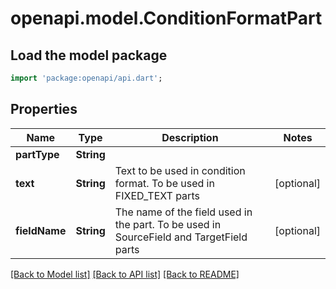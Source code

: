 # openapi.model.ConditionFormatPart

## Load the model package
```dart
import 'package:openapi/api.dart';
```

## Properties
Name | Type | Description | Notes
------------ | ------------- | ------------- | -------------
**partType** | **String** |  | 
**text** | **String** | Text to be used in condition format. To be used in FIXED_TEXT parts | [optional] 
**fieldName** | **String** | The name of the field used in the part. To be used in SourceField and TargetField parts | [optional] 

[[Back to Model list]](../README.md#documentation-for-models) [[Back to API list]](../README.md#documentation-for-api-endpoints) [[Back to README]](../README.md)


